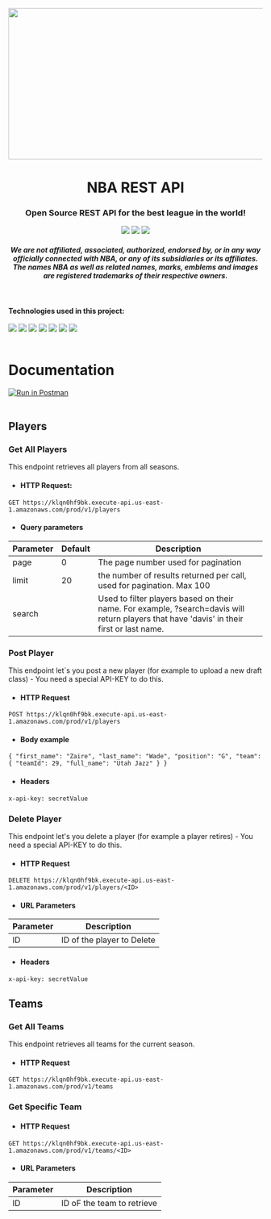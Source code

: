 <p align="center"><img width="600" height="300" src="https://elordenmundial.com/wp-content/uploads/2020/10/NBA-logo-baloncesto-historia-deporte-estados-unidos.jpg"></p>

<h1 align="center">NBA REST API</h1>

<h3 align="center">
Open Source REST API for the best league in the world!
</h3>

<p align="center">
<img src="https://img.shields.io/badge/release-v1.0.0-1DA4D5">
<img src="https://img.shields.io/badge/uptime-100%25-369011">
<img src="https://img.shields.io/badge/interface-REST-brightgreen.svg?longCache=true&style=flat-square">
</p>

<h4 align="center">
  <i>
    We are not affiliated, associated, authorized, endorsed by, or in any way officially connected with NBA, or any of its subsidiaries or its affiliates. The names NBA as well as related names, marks, emblems and images are registered trademarks of their respective owners.
  </i>
</h4>

<br>
<br>

<div>
 <b>Technologies used in this project: </b> 
 <br />
 <br />
<img src="https://img.shields.io/badge/JavaScript-323330?style=for-the-badge&logo=javascript&logoColor=F7DF1E" />
<img src="https://img.shields.io/badge/Node.js-339933?style=for-the-badge&logo=nodedotjs&logoColor=white" />
<img src="https://img.shields.io/badge/Express.js-000000?style=for-the-badge&logo=express&logoColor=white" />
<img src="https://img.shields.io/badge/MongoDB-4EA94B?style=for-the-badge&logo=mongodb&logoColor=white" />
<img src="https://img.shields.io/badge/Jest-C21325?style=for-the-badge&logo=jest&logoColor=white" />
<img src="https://img.shields.io/badge/AWS_Lambda-FF9900?style=for-the-badge&logo=amazonaws&logoColor=white" />
<img src="https://img.shields.io/badge/GitHub_Actions-2088FF?style=for-the-badge&logo=github-actions&logoColor=white" />
  <br />
  <br />
  
  
# Documentation
  
[![Run in Postman](https://run.pstmn.io/button.svg)](https://app.getpostman.com/run-collection/16013993-caf084a3-b439-4b43-9b9f-67a9fcf1d298?action=collection%2Ffork&collection-url=entityId%3D16013993-caf084a3-b439-4b43-9b9f-67a9fcf1d298%26entityType%3Dcollection%26workspaceId%3Daa0bb4e2-e714-4968-bd39-d9d56f9c0f3d)
<br/>
<br/>

## Players
  ### Get All Players
  This endpoint retrieves all players from all seasons.
  
  - #### HTTP Request: 
  `GET https://klqn0hf9bk.execute-api.us-east-1.amazonaws.com/prod/v1/players`
  
  - #### Query parameters
  
| Parameter               | Default   | Description  |
|-------------------------|-----------|--------------|
| page       |0 | The page number used for pagination |
| limit      | 20 | the number of results returned per call, used for pagination. Max 100    | 
| search   | | Used to filter players based on their name. For example, ?search=davis will return players that have 'davis' in their first or last name.  |

  
 ### Post Player
  This endpoint let´s you post a new player (for example to upload a new draft class) - You need a special API-KEY to do this.
  - #### HTTP Request
  `POST https://klqn0hf9bk.execute-api.us-east-1.amazonaws.com/prod/v1/players`
  
  - #### Body example
  `{
    "first_name": "Zaire",
    "last_name": "Wade",
    "position": "G",
    "team": {
        "teamId": 29,
        "full_name": "Utah Jazz"
      }
  }`
  
  - #### Headers
  `x-api-key: secretValue`
  
  ### Delete Player
  This endpoint let's you delete a player (for example a player retires) - You need a special API-KEY to do this.
  
  - #### HTTP Request
  `DELETE https://klqn0hf9bk.execute-api.us-east-1.amazonaws.com/prod/v1/players/<ID>`
  
  - #### URL Parameters
  | Parameter | Description  |
  |----------|--------------|
  | ID        | ID of the player to Delete |
  
  - #### Headers
  `x-api-key: secretValue`
  
  ## Teams
  ### Get All Teams
  This endpoint retrieves all teams for the current season.

  - #### HTTP Request 
  `GET https://klqn0hf9bk.execute-api.us-east-1.amazonaws.com/prod/v1/teams`

  ### Get Specific Team

  - #### HTTP Request
  `GET https://klqn0hf9bk.execute-api.us-east-1.amazonaws.com/prod/v1/teams/<ID>`

  - #### URL Parameters
  | Parameter | Description  |
  |----------|--------------|
  | ID        | ID oF the team to retrieve |
  
  
  
  
  

  
